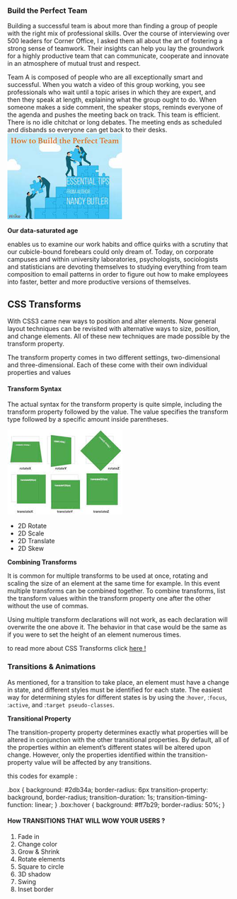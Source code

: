 
###  Build the Perfect Team
Building a successful team is about more than finding a group of people with the right mix of professional skills. Over the course of interviewing over 500 leaders for Corner Office, I asked them all about the art of fostering a strong sense of teamwork. Their insights can help you lay the groundwork for a highly productive team that can communicate, cooperate and innovate in an atmosphere of mutual trust and respect.

Team A is composed of people who are all exceptionally smart and successful. When you watch a video of this group working, you see professionals who wait until a topic arises in which they are expert, and then they speak at length, explaining what the group ought to do. When someone makes a side comment, the speaker stops, reminds everyone of the agenda and pushes the meeting back on track. This team is efficient. There is no idle chitchat or long debates. The meeting ends as scheduled and disbands so everyone can get back to their desks.
![f](d.jpg)




**Our data-saturated age**

 enables us to examine our work habits and office quirks with a scrutiny that our cubicle-bound forebears could only dream of. Today, on corporate campuses and within university laboratories, psychologists, sociologists and statisticians are devoting themselves to studying everything from team composition to email patterns in order to figure out how to make employees into faster, better and more productive versions of themselves. 
 

 ## CSS Transforms

With CSS3 came new ways to position and alter elements. Now general layout techniques can be revisited with alternative ways to size, position, and change elements. All of these new techniques are made possible by the transform property.

The transform property comes in two different settings, two-dimensional and three-dimensional. Each of these come with their own individual properties and values

#### Transform Syntax

The actual syntax for the transform property is quite simple, including the transform property followed by the value. The value specifies the transform type followed by a specific amount inside parentheses.

![F](A.jpg)
- 2D Rotate
- 2D Scale
- 2D Translate
- 2D Skew


**Combining Transforms**

It is common for multiple transforms to be used at once, rotating and scaling the size of an element at the same time for example. In this event multiple transforms can be combined together. To combine transforms, list the transform values within the transform property one after the other without the use of commas.

Using multiple transform declarations will not work, as each declaration will overwrite the one above it. The behavior in that case would be the same as if you were to set the height of an element numerous times.

to read more about CSS Transforms click [here !](https://learn.shayhowe.com/advanced-html-css/css-transforms/)


### Transitions & Animations

As mentioned, for a transition to take place, an element must have a change in state, and different styles must be identified for each state. The easiest way for determining styles for different states is by using the :`hover`, :`focus`, :`active`, and :`target pseudo-classes`.

**Transitional Property**

The transition-property property determines exactly what properties will be altered in conjunction with the other transitional properties. By default, all of the properties within an element’s different states will be altered upon change. However, only the properties identified within the transition-property value will be affected by any transitions. 

this codes for example :

.box {
    background: #2db34a;
    border-radius: 6px
    transition-property: background, border-radius;
    transition-duration: 1s;
    transition-timing-function: linear;
  }
  .box:hover {
    background: #ff7b29;
    border-radius: 50%;
  }

#### How TRANSITIONS THAT WILL WOW YOUR USERS ?

1. Fade in
2. Change color
3. Grow & Shrink
4. Rotate elements
5. Square to circle
6. 3D shadow
7. Swing
8. Inset border